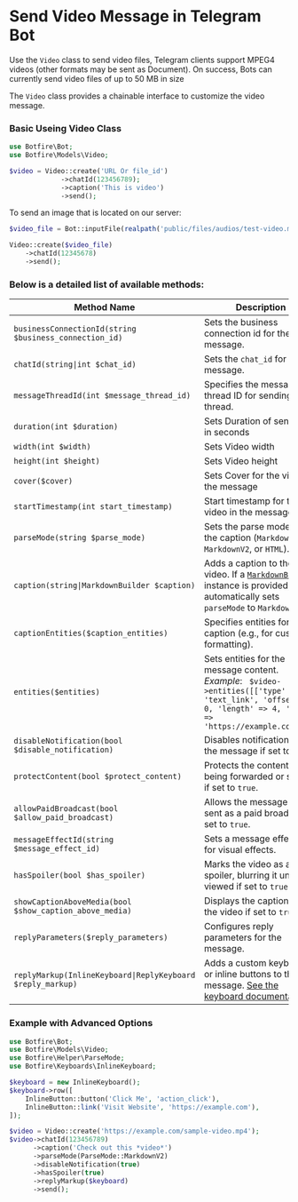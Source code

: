 # Send Video Message in Telegram Bot


Use the `Video` class to send video files, Telegram clients support MPEG4 videos (other formats may be sent as Document). On success, Bots can currently send video files of up to 50 MB in size

The `Video` class provides a chainable interface to customize the video message.

### Basic Useing Video Class

```php
use Botfire\Bot;
use Botfire\Models\Video;

$video = Video::create('URL Or file_id')
             ->chatId(123456789);
             ->caption('This is video')
             ->send();
```

To send an image that is located on our server:

```php
$video_file = Bot::inputFile(realpath('public/files/audios/test-video.mp4'))

Video::create($video_file)
    ->chatId(12345678)
    ->send();
```


### Below is a detailed list of available methods:
| Method Name                     | Description                                                                                                                               |
| -------------------------------- | ---------------------------------------------------------------------------------------------------------------------------------------- |
| `businessConnectionId(string $business_connection_id)` | Sets the business connection id for the message. |
| `chatId(string\|int $chat_id)`       | Sets the `chat_id` for the message.                                              |
| `messageThreadId(int $message_thread_id)` | Specifies the message thread ID for sending in a thread.                     |
| `duration(int $duration)`          | Sets Duration of sent video in seconds                                                 |
| `width(int $width)`               | Sets Video width                                                                          |
| `height(int $height)`             | Sets Video height                                                              |
| `cover($cover)`                  | Sets Cover for the video in the message                                                                                                 |
| `startTimestamp(int start_timestamp)` | Start timestamp for the video in the message                                                                                         |
| `parseMode(string $parse_mode)`    | Sets the parse mode for the caption (`Markdown`, `MarkdownV2`, or `HTML`).  |
| `caption(string\|MarkdownBuilder $caption)` | Adds a caption to the video. If a [`MarkdownBuilder`](/markdown-builder.md) instance is provided, it automatically sets `parseMode` to `MarkdownV2`. |
| `captionEntities($caption_entities)` | Specifies entities for the caption (e.g., for custom formatting). |
| `entities($entities)`             | Sets entities for the message content.  <br> *Example*: ` $video->entities([['type' => 'text_link', 'offset' => 0, 'length' => 4, 'url' => 'https://example.com']]);`|
| `disableNotification(bool $disable_notification)` | Disables notifications for the message if set to `true`.                          |
| `protectContent(bool $protect_content)` | Protects the content from being forwarded or saved if set to `true`.                      |
| `allowPaidBroadcast(bool $allow_paid_broadcast)` | Allows the message to be sent as a paid broadcast if set to `true`.                       |
| `messageEffectId(string $message_effect_id)` | Sets a message effect ID for visual effects.                               |
| `hasSpoiler(bool $has_spoiler)`      | Marks the video as a spoiler, blurring it until viewed if set to `true`.                       |
| `showCaptionAboveMedia(bool $show_caption_above_media)` | Displays the caption above the video if set to `true`.                             |
| `replyParameters($reply_parameters)` | Configures reply parameters for the message.                          |
| `replyMarkup(InlineKeyboard\|ReplyKeyboard $reply_markup)` | Adds a custom keyboard or inline buttons to the message.  [See the keyboard documentation](/keyboards.md)                 |

### Example with Advanced Options

```php
use Botfire\Bot;
use Botfire\Models\Video;
use Botfire\Helper\ParseMode;
use Botfire\Keyboards\InlineKeyboard;

$keyboard = new InlineKeyboard();
$keyboard->row([
    InlineButton::button('Click Me', 'action_click'),
    InlineButton::link('Visit Website', 'https://example.com'),
]);

$video = Video::create('https://example.com/sample-video.mp4');
$video->chatId(123456789)
      ->caption('Check out this *video*')
      ->parseMode(ParseMode::MarkdownV2)
      ->disableNotification(true)
      ->hasSpoiler(true)
      ->replyMarkup($keyboard)
      ->send();

```
